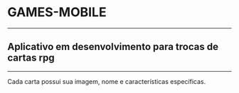 # GAMES-MOBILE
----------------

## Aplicativo em desenvolvimento para trocas de cartas rpg
----------------

Cada carta possui sua imagem, nome e características específicas.
